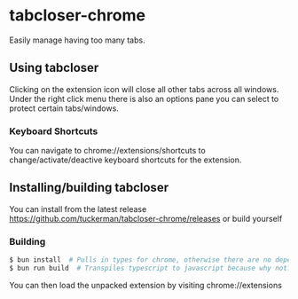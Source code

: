 # tabcloser-chrome

Easily manage having too many tabs.

## Using tabcloser

Clicking on the extension icon will close all other tabs across all windows. Under the right click menu there is also an options pane you can select to protect certain tabs/windows.

### Keyboard Shortcuts

You can navigate to chrome://extensions/shortcuts to change/activate/deactive keyboard shortcuts for the extension.

## Installing/building tabcloser

You can install from the latest release https://github.com/tuckerman/tabcloser-chrome/releases or build yourself

### Building

```bash
$ bun install  # Pulls in types for chrome, otherwise there are no dependencies.
$ bun run build  # Transpiles typescript to javascript because why not?
```

You can then load the unpacked extension by visiting chrome://extensions
